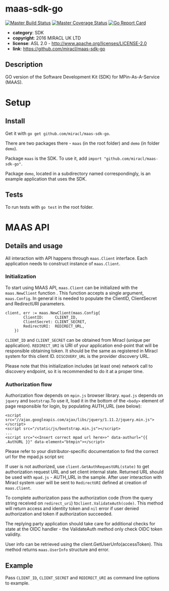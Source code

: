 # maas-sdk-go

[![Master Build Status](https://secure.travis-ci.org/miracl/maas-sdk-go.png?branch=master)](https://travis-ci.org/miracl/maas-sdk-go?branch=master)
[![Master Coverage Status](https://coveralls.io/repos/miracl/maas-sdk-go/badge.svg?branch=master&service=github)](https://coveralls.io/github/miracl/maas-sdk-go?branch=master)
[![Go Report Card](https://goreportcard.com/badge/github.com/miracl/maas-sdk-go)](https://goreportcard.com/report/github.com/miracl/maas-sdk-go)

* **category**:    SDK
* **copyright**:   2016 MIRACL UK LTD
* **license**:     ASL 2.0 - http://www.apache.org/licenses/LICENSE-2.0
* **link**:        https://github.com/miracl/maas-sdk-go

## Description

GO version of the Software Development Kit (SDK) for MPin-As-A-Service (MAAS).


# Setup

## Install

Get it with `go get github.com/miracl/maas-sdk-go`.

There are two packages there - `maas` (in the root folder) and `demo` (in folder `demo`).

Package `maas` is the SDK. To use it, add `import "github.com/miracl/maas-sdk-go"`.

Package `demo`, located in a subdirectory named correspondingly, is an example application
that uses the SDK.

## Tests

To run tests with `go test` in the root folder.

# MAAS API

## Details and usage

All interaction with API happens through `maas.Client` interface. Each
application needs to construct instance of `maas.Client`.


### Initialization
To start using MAAS API, `maas.Client` can be initialized with the
`maas.NewClient` function . This function accepts a single argument,
`maas.Config`. In general it is needed to populate the ClientID, ClientSecret and
RedirectURI parameters.

```
client, err := maas.NewClient(maas.Config{
        ClientID:     CLIENT_ID,
        ClientSecret: CLIENT_SECRET,
        RedirectURI:  REDIRECT_URL,
    })
```

`CLIENT_ID` and `CLIENT_SECRET` can be obtained from Miracl (unique per
application). `REDIRECT_URI` is URI of your application end-point that will be
responsible obtaining token. It should be the same as registered in Miracl
system for this client ID. `DISCOVERY_URL` is the provider discovery URL.

Please note that this initialization includes (at least one) network call to
discovery endpoint, so it is recommended to do it at a proper time.


### Authorization flow

Authorization flow depends on `mpin.js` browser library. `mpad.js` depends on
`jquery` and `bootstrap`.To use it, load it in the bottom of the `<body>` element of
page responsible for login, by populating AUTH_URL (see below):

```
<script src="//ajax.googleapis.com/ajax/libs/jquery/1.11.2/jquery.min.js"></script>
<script src="/static/js/bootstrap.min.js"></script>
...
<script src="<<Insert correct mpad url here>>" data-authurl="{{ .AuthURL }}" data-element="btmpin"></script>
```

Please refer to your distributor-specific documentation to find the correct url for the mpad.js script src

If user is not authorized, use `client.GetAuthRequestURL(state)`
to get authorization request URL and set client internal state. Returned URL
should be used with `mpad.js` - AUTH_URL in the sample. After user
interaction with Miracl system  user will be sent to `RedirectURI` defined at
creation of `maas.Client`.

To complete authorization pass the authorization code (from the query string received on `redirect_uri`)
 to`client.ValidateAuth(code)`. This method will return access and identity token
and `nil` error if user denied authorization and token if authorization succeeded.

The replying party application should take care for additional checks for state at the OIDC
handler - the ValidateAuth method only check OIDC token validity.

User info can be retrieved using the client.GetUserUnfo(accessToken). This method returns
`maas.UserInfo` structure and error.


## Example

Pass `CLIENT_ID`, `CLIENT_SECRET` and `REDIRECT_URI` as command line options to example.

